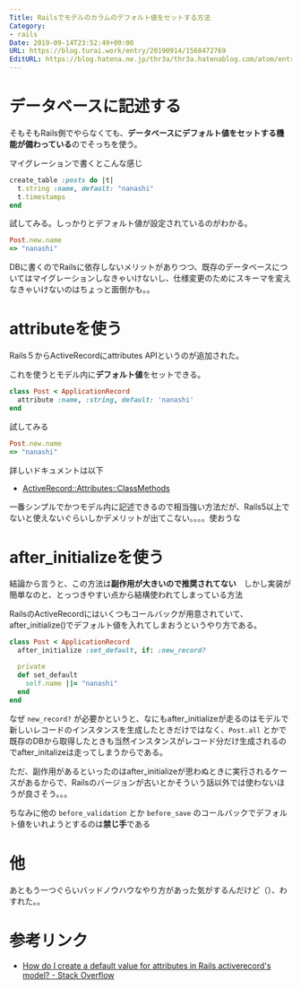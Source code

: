 ```yaml
---
Title: Railsでモデルのカラムのデフォルト値をセットする方法
Category:
- rails
Date: 2019-09-14T23:52:49+09:00
URL: https://blog.turai.work/entry/20190914/1568472769
EditURL: https://blog.hatena.ne.jp/thr3a/thr3a.hatenablog.com/atom/entry/26006613433294091
---
```


# データベースに記述する

そもそもRails側でやらなくても、**データベースにデフォルト値をセットする機能が備わっている**のでそっちを使う。

マイグレーションで書くとこんな感じ

```ruby
create_table :posts do |t|
  t.string :name, default: "nanashi"
  t.timestamps
end
```

試してみる。しっかりとデフォルト値が設定されているのがわかる。

```ruby
Post.new.name
=> "nanashi"
```

DBに書くのでRailsに依存しないメリットがありつつ、既存のデータベースについてはマイグレーションしなきゃいけないし、仕様変更のためにスキーマを変えなきゃいけないのはちょっと面倒かも。。

# attributeを使う

Rails５からActiveRecordにattributes APIというのが追加された。

これを使うとモデル内に**デフォルト値**をセットできる。

```ruby
class Post < ApplicationRecord
  attribute :name, :string, default: 'nanashi'
end
```

試してみる

```ruby
Post.new.name
=> "nanashi"
```

詳しいドキュメントは以下

- [ActiveRecord::Attributes::ClassMethods](https://api.rubyonrails.org/classes/ActiveRecord/Attributes/ClassMethods.html#method-i-attribute)

一番シンプルでかつモデル内に記述できるので相当強い方法だが、Rails5以上でないと使えないぐらいしかデメリットが出てこない。。。。使おうな


# after_initializeを使う

結論から言うと、この方法は**副作用が大きいので推奨されてない**　しかし実装が簡単なのと、とっつきやすい点から結構使われてしまっている方法

RailsのActiveRecordにはいくつもコールバックが用意されていて、after_initialize()でデフォルト値を入れてしまおうというやり方である。

```ruby
class Post < ApplicationRecord
  after_initialize :set_default, if: :new_record?

  private
  def set_default
    self.name ||= "nanashi"
  end
end
```

なぜ `new_record?` が必要かというと、なにもafter_initializeが走るのはモデルで新しいレコードのインスタンスを生成したときだけではなく、`Post.all` とかで既存のDBから取得したときも当然インスタンスがレコード分だけ生成されるのでafter_initalizeは走ってしまうからである。

ただ、副作用があるといったのはafter_initializeが思わぬときに実行されるケースがあるからで、Railsのバージョンが古いとかそういう話以外では使わないほうが良さそう。。。

ちなみに他の `before_validation` とか `before_save` のコールバックでデフォルト値をいれようとするのは**禁じ手**である

# 他

あともう一つぐらいバッドノウハウなやり方があった気がするんだけど（）、わすれた。。

# 参考リンク

- [How do I create a default value for attributes in Rails activerecord's model? - Stack Overflow](https://stackoverflow.com/questions/1550688/how-do-i-create-a-default-value-for-attributes-in-rails-activerecords-model/21000075)

